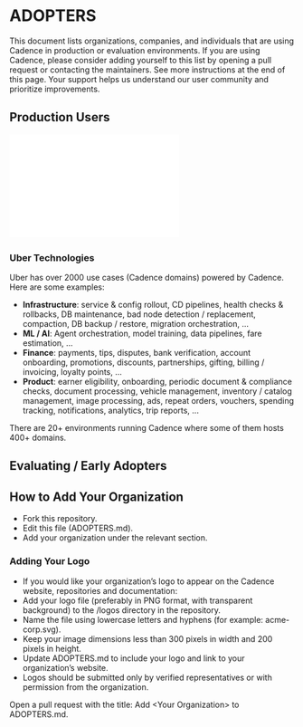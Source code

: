 # ADOPTERS

This document lists organizations, companies, and individuals that are using Cadence in production or evaluation environments.
If you are using Cadence, please consider adding yourself to this list by opening a pull request or contacting the maintainers. See more instructions at the end of this page.
Your support helps us understand our user community and prioritize improvements.

## Production Users

![using.png](./logos/Uber_Logo_White.png)

### Uber Technologies

Uber has over 2000 use cases (Cadence domains) powered by Cadence. Here are some examples:

- **Infrastructure**: service & config rollout, CD pipelines, health checks & rollbacks, DB maintenance, bad node detection / replacement, compaction, DB backup / restore, migration orchestration, ...
- **ML / AI**: Agent orchestration, model training, data pipelines, fare estimation, ...
- **Finance**: payments, tips, disputes, bank verification, account onboarding, promotions, discounts, partnerships, gifting, billing / invoicing, loyalty points, ...
- **Product**: earner eligibility, onboarding, periodic document & compliance checks, document processing, vehicle management, inventory / catalog management, image processing, ads, repeat orders, vouchers, spending tracking, notifications, analytics, trip reports, ...

There are 20+ environments running Cadence where some of them hosts 400+ domains.

## Evaluating / Early Adopters

## How to Add Your Organization

- Fork this repository.
- Edit this file (ADOPTERS.md).
- Add your organization under the relevant section.

### Adding Your Logo

- If you would like your organization’s logo to appear on the Cadence website, repositories and documentation:
- Add your logo file (preferably in PNG format, with transparent background) to the /logos directory in the repository.
- Name the file using lowercase letters and hyphens (for example: acme-corp.svg).
- Keep your image dimensions less than 300 pixels in width and 200 pixels in height.
- Update ADOPTERS.md to include your logo and link to your organization’s website.
- Logos should be submitted only by verified representatives or with permission from the organization.

Open a pull request with the title: Add \<Your Organization\> to ADOPTERS.md.
